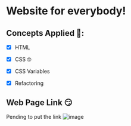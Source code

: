# Website for everybody!

## Concepts Applied 🧐:
- [x] HTML

- [x] CSS 🤓

- [x] CSS Variables

- [x] Refactoring

## Web Page Link 😏
Pending to put the link
![image](image1.gif)